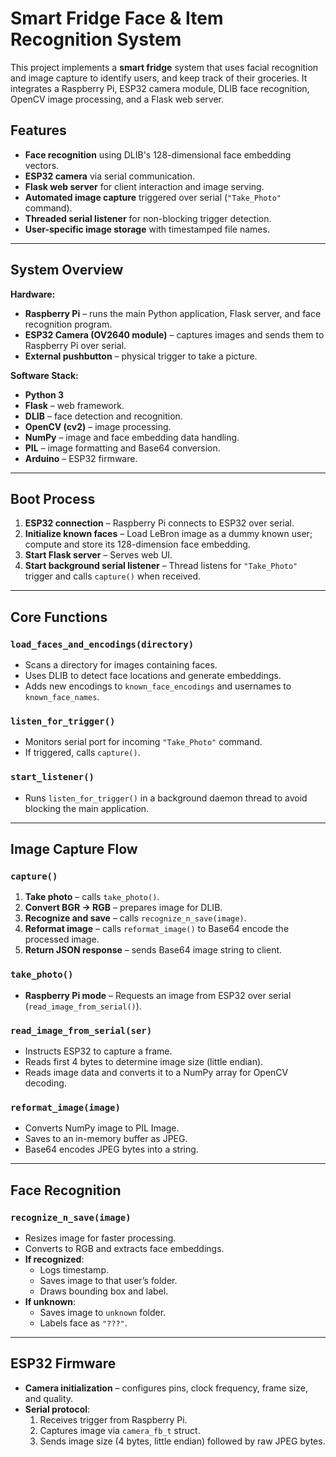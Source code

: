 # Smart Fridge Face & Item Recognition System

This project implements a **smart fridge** system that uses facial recognition and image capture to identify users, and keep track of their groceries. It integrates a Raspberry Pi, ESP32 camera module, DLIB face recognition, OpenCV image processing, and a Flask web server.

## Features

- **Face recognition** using DLIB's 128-dimensional face embedding vectors.
- **ESP32 camera** via serial communication.
- **Flask web server** for client interaction and image serving.
- **Automated image capture** triggered over serial (`"Take_Photo"` command).
- **Threaded serial listener** for non-blocking trigger detection.
- **User-specific image storage** with timestamped file names.

---

## System Overview

**Hardware:**
- **Raspberry Pi** – runs the main Python application, Flask server, and face recognition program.
- **ESP32 Camera (OV2640 module)** – captures images and sends them to Raspberry Pi over serial.
- **External pushbutton** – physical trigger to take a picture.

**Software Stack:**
- **Python 3**
- **Flask** – web framework.
- **DLIB** – face detection and recognition.
- **OpenCV (cv2)** – image processing.
- **NumPy** – image and face embedding data handling.
- **PIL** – image formatting and Base64 conversion.
- **Arduino** – ESP32 firmware.

---

## Boot Process

1. **ESP32 connection** – Raspberry Pi connects to ESP32 over serial.
2. **Initialize known faces** – Load LeBron image as a dummy known user; compute and store its 128-dimension face embedding.
3. **Start Flask server** – Serves web UI.
4. **Start background serial listener** – Thread listens for `"Take_Photo"` trigger and calls `capture()` when received.

---

## Core Functions

### `load_faces_and_encodings(directory)`
- Scans a directory for images containing faces.
- Uses DLIB to detect face locations and generate embeddings.
- Adds new encodings to `known_face_encodings` and usernames to `known_face_names`.

### `listen_for_trigger()`
- Monitors serial port for incoming `"Take_Photo"` command.
- If triggered, calls `capture()`.

### `start_listener()`
- Runs `listen_for_trigger()` in a background daemon thread to avoid blocking the main application.

---

## Image Capture Flow

### `capture()`
1. **Take photo** – calls `take_photo()`.
2. **Convert BGR → RGB** – prepares image for DLIB.
3. **Recognize and save** – calls `recognize_n_save(image)`.
4. **Reformat image** – calls `reformat_image()` to Base64 encode the processed image.
5. **Return JSON response** – sends Base64 image string to client.

### `take_photo()`
- **Raspberry Pi mode** – Requests an image from ESP32 over serial (`read_image_from_serial()`).

### `read_image_from_serial(ser)`
- Instructs ESP32 to capture a frame.
- Reads first 4 bytes to determine image size (little endian).
- Reads image data and converts it to a NumPy array for OpenCV decoding.

### `reformat_image(image)`
- Converts NumPy image to PIL Image.
- Saves to an in-memory buffer as JPEG.
- Base64 encodes JPEG bytes into a string.

---

## Face Recognition

### `recognize_n_save(image)`
- Resizes image for faster processing.
- Converts to RGB and extracts face embeddings.
- **If recognized**:
  - Logs timestamp.
  - Saves image to that user’s folder.
  - Draws bounding box and label.
- **If unknown**:
  - Saves image to `unknown` folder.
  - Labels face as `"???"`.

---

## ESP32 Firmware

- **Camera initialization** – configures pins, clock frequency, frame size, and quality.
- **Serial protocol**:
  1. Receives trigger from Raspberry Pi.
  2. Captures image via `camera_fb_t` struct.
  3. Sends image size (4 bytes, little endian) followed by raw JPEG bytes.
